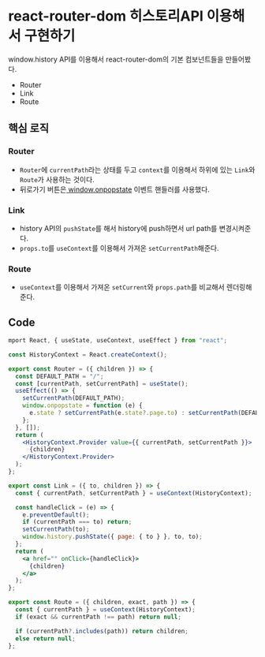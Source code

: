 # react-router-dom 히스토리API 이용해서 구현하기

window.history API를 이용해서 react-router-dom의 기본 컴보넌트들을 만들어봤다. 

- Router
- Link
- Route



## 핵심 로직

### Router

- `Router`에 `currentPath`라는 상태를 두고 `context`를 이용해서 하위에 있는 `Link`와 `Route`가 사용하는 것이다. 
- 뒤로가기 버튼은[ window.onpopstate](https://developer.mozilla.org/ko/docs/Web/API/WindowEventHandlers/onpopstate ) 이벤트 핸들러를 사용했다. 

### Link

- history API의 `pushState`를 해서 history에 push하면서 url path를 변경시켜준다. 
-  `props.to`를 `useContext`를 이용해서 가져온 `setCurrentPath`해준다. 

### Route

- `useContext`를 이용해서 가져온 `setCurrent`와 `props.path`를 비교해서 렌더링해준다.

## Code

```jsx
mport React, { useState, useContext, useEffect } from "react";

const HistoryContext = React.createContext();

export const Router = ({ children }) => {
  const DEFAULT_PATH = "/";
  const [currentPath, setCurrentPath] = useState();
  useEffect(() => {
    setCurrentPath(DEFAULT_PATH);
    window.onpopstate = function (e) {
      e.state ? setCurrentPath(e.state?.page.to) : setCurrentPath(DEFAULT_PATH);
    };
  }, []);
  return (
    <HistoryContext.Provider value={{ currentPath, setCurrentPath }}>
      {children}
    </HistoryContext.Provider>
  );
};

export const Link = ({ to, children }) => {
  const { currentPath, setCurrentPath } = useContext(HistoryContext);

  const handleClick = (e) => {
    e.preventDefault();
    if (currentPath === to) return;
    setCurrentPath(to);
    window.history.pushState({ page: { to } }, to, to);
  };
  return (
    <a href="" onClick={handleClick}>
      {children}
    </a>
  );
};

export const Route = ({ children, exact, path }) => {
  const { currentPath } = useContext(HistoryContext);
  if (exact && currentPath !== path) return null;

  if (currentPath?.includes(path)) return children;
  else return null;
};
```

